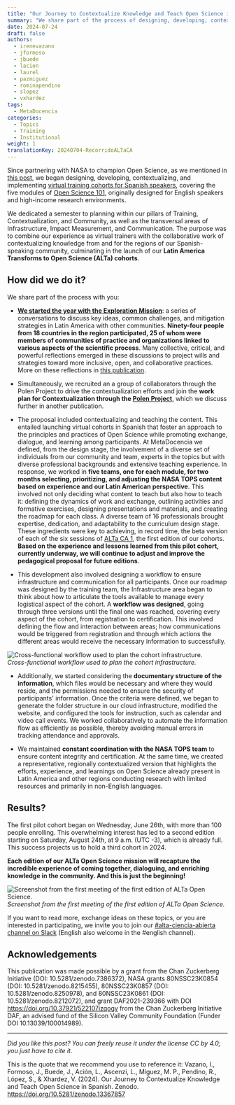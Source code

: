 ```yaml
---
title: "Our Journey to Contextualize Knowledge and Teach Open Science in Spanish"
summary: "We share part of the process of designing, developing, contextualizing, and implementing virtual training cohorts for Spanish speakers, covering the five modules of Open Science 101, initially designed for English speakers."
date: 2024-07-24
draft: false
authors:
  - irenevazano
  - jformoso
  - jbuede
  - lacion
  - laurel
  - pazmiguez
  - rominapendino
  - slopez
  - vxhardez
tags:
  - MetaDocencia
categories:
  - Topics
  - Training
  - Institutional
weight: 1
translationKey: 20240704-RecorridoALTaCA
---
```


Since partnering with NASA to champion Open Science, as we mentioned in [this post](https://www.metadocencia.org/en/post/nasatops/), we began designing, developing, contextualizing, and implementing [virtual training cohorts for Spanish speakers](https://zenodo.org/record/8215456), covering the five modules of [Open Science 101](https://nasa.github.io/Transform-to-Open-Science/open-science-101/), originally designed for English speakers and high-income research environments.

We dedicated a semester to planning within our pillars of Training, Contextualization, and Community, as well as the transversal areas of Infrastructure, Impact Measurement, and Communication. The purpose was to combine our experience as virtual trainers with the collaborative work of contextualizing knowledge from and for the regions of our Spanish-speaking community, culminating in the launch of our **Latin America Transforms to Open Science (ALTa) cohorts**.

## How did we do it? 
We share part of the process with you:

- **[We started the year with the Exploration Mission](https://zenodo.org/records/13126419)**: a series of conversations to discuss key ideas, common challenges, and mitigation strategies in Latin America with other communities. **Ninety-four people from 18 countries in the region participated, 25 of whom were members of communities of practice and organizations linked to various aspects of the scientific process**. Many collective, critical, and powerful reflections emerged in these discussions to project wills and strategies toward more inclusive, open, and collaborative practices. More on these reflections in [this publication](https://www.metadocencia.org/en/post/2024/20240506-osreflections/). 

- Simultaneously, we recruited an a group of collaborators through the Polen Project to drive the contextualization efforts and join the **work plan for Contextualization through the [Polen Project](https://www.metadocencia.org/en/proyecto/proyecto-polen/)**, which we discuss further in another publication.

- The proposal included contextualizing and teaching the content. This entailed launching virtual cohorts in Spanish that foster an approach to the principles and practices of Open Science while promoting exchange, dialogue, and learning among participants. At MetaDocencia we defined, from the design stage, the involvement of a diverse set of individuals from our community and team, experts in the topics but with diverse professional backgrounds and extensive teaching experience. In response, we worked in **five teams, one for each module, for two months selecting, prioritizing, and adjusting the NASA TOPS content based on experience and our Latin American perspective**. This involved not only deciding what content to teach but also how to teach it: defining the dynamics of work and exchange, outlining activities and formative exercises, designing presentations and materials, and creating the roadmap for each class. A diverse team of 16 professionals brought expertise, dedication, and adaptability to the curriculum design stage. These ingredients were key to achieving, in record time, the beta version of each of the six sessions of [ALTa CA 1](https://www.metadocencia.org/en/alta-ca/1-2024/), the first edition of our cohorts. **Based on the experience and lessons learned from this pilot cohort, currently underway, we will continue to adjust and improve the pedagogical proposal for future editions**.

- This development also involved designing a workflow to ensure infrastructure and communication for all participants. Once our roadmap was designed by the training team, the Infrastructure area began to think about how to articulate the tools available to manage every logistical aspect of the cohort. A **workflow was designed**, going through three versions until the final one was reached, covering every aspect of the cohort, from registration to certification. This involved defining the flow and interaction between areas; how communications would be triggered from registration and through which actions the different areas would receive the necessary information to successfully.

![Cross-functional workflow used to plan the cohort infrastructure.](https://www.metadocencia.org/img/workflow-infra-ALTa.jpg)  
*Cross-functional workflow used to plan the cohort infrastructure.*

- Additionally, we started considering the **documentary structure of the information**, which files would be necessary and where they would reside, and the permissions needed to ensure the security of participants' information. Once the criteria were defined, we began to generate the folder structure in our cloud infrastructure, modified the website, and configured the tools for instruction, such as calendar and video call events. We worked collaboratively to automate the information flow as efficiently as possible, thereby avoiding manual errors in tracking attendance and approvals.
  
- We maintained **constant coordination with the NASA TOPS team** to ensure content integrity and certification. At the same time, we created a representative, regionally contextualized version that highlights the efforts, experience, and learnings on Open Science already present in Latin America and other regions conducting research with limited resources and primarily in non-English languages.

## Results?
The first pilot cohort began on Wednesday, June 26th, with more than 100 people enrolling. This overwhelming interest has led to a second edition starting on Saturday, August 24th, at 9 a.m. (UTC -3), which is already full. This success projects us to hold a third cohort in 2024. 

**Each edition of our ALTa Open Science mission will recapture the incredible experience of coming together, dialoguing, and enriching knowledge in the community. And this is just the beginning!**

![Screenshot from the first meeting of the first edition of ALTa Open Science.](https://www.metadocencia.org/img/captura_ALTaCA1.jpg)  
*Screenshot from the first meeting of the first edition of ALTa Open Science.*

If you want to read more, exchange ideas on these topics, or you are interested in participating, we invite you to join our [#alta-ciencia-abierta channel on Slack](https://w3id.org/metadocencia/slack) (English also welcome in the #english channel). 

## Acknowledgements
This publication was made possible by a grant from the Chan Zuckerberg Initiative (DOI: 10.5281/zenodo.7386372), NASA grants 80NSSC23K0854 (DOI: 10.5281/zenodo.8215455), 80NSSC23K0857 (DOI: 10.5281/zenodo.8250978), and 80NSSC23K0861 (DOI: 10.5281/zenodo.8212072), and grant DAF2021-239366 with DOI https://doi.org/10.37921/522107izqogv from the Chan Zuckerberg Initiative DAF, an advised fund of the Silicon Valley Community Foundation (Funder DOI 10.13039/100014989).

---

*Did you like this post? You can freely reuse it under the license CC by 4.0; you just have to cite it.* 

This is the quote that we recommend you use to reference it:
Vazano, I., Formoso, J., Buede, J., Ación, L., Ascenzi, L., Míguez, M. P., Pendino, R., López, S., & Xhardez, V. (2024). Our Journey to Contextualize Knowledge and Teach Open Science in Spanish. Zenodo. https://doi.org/10.5281/zenodo.13367857
